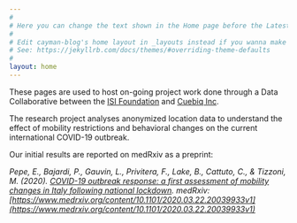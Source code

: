 ```yaml
---
#
# Here you can change the text shown in the Home page before the Latest Posts section.
#
# Edit cayman-blog's home layout in _layouts instead if you wanna make some changes
# See: https://jekyllrb.com/docs/themes/#overriding-theme-defaults
#
layout: home
---
```

These pages are used to host on-going project work done through a Data Collaborative between the [ISI Foundation](https://www.isi.it) and [Cuebiq Inc](https://www.cuebiq.com).

The research project analyses anonymized location data to understand the effect of mobility restrictions and behavioral changes on the current international COVID-19 outbreak.

Our initial results are reported on medRxiv as a preprint:

_Pepe, E., Bajardi, P., Gauvin, L., Privitera, F., Lake, B., Cattuto, C., & Tizzoni, M. (2020).
[COVID-19 outbreak response: a first assessment of mobility changes in Italy following national lockdown](https://www.medrxiv.org/content/10.1101/2020.03.22.20039933v1).
medRxiv: [https://www.medrxiv.org/content/10.1101/2020.03.22.20039933v1](https://www.medrxiv.org/content/10.1101/2020.03.22.20039933v1)_
